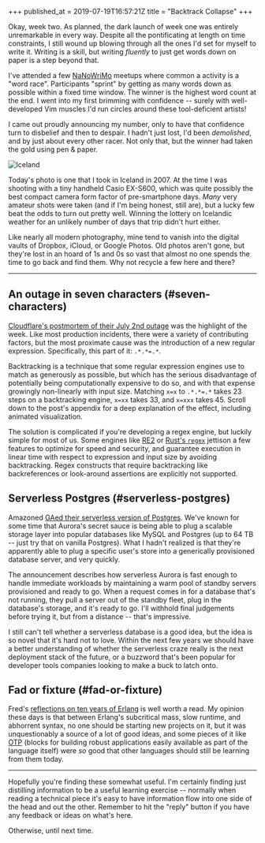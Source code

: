 +++
published_at = 2019-07-19T16:57:21Z
title = "Backtrack Collapse"
+++

Okay, week two. As planned, the dark launch of week one was
entirely unremarkable in every way. Despite all the
pontificating at length on time constraints, I still wound
up blowing through all the ones I'd set for myself to write
it. Writing is a skill, but writing _fluently_ to just get
words down on paper is a step beyond that.

I've attended a few [NaNoWriMo][nanowrimo] meetups where
common a activity is a "word race". Participants "sprint"
by getting as many words down as possible within a fixed
time window. The winner is the highest word count at the
end. I went into my first brimming with confidence --
surely with well-developed Vim muscles I'd run circles
around these tool-deficient artists!

I came out proudly announcing my number, only to have that
confidence turn to disbelief and then to despair. I hadn't
just lost, I'd been _demolished_, and by just about every
other racer. Not only that, but the winner had taken the
gold using pen & paper.

![Iceland](/assets/images/nanoglyphs/002-backtracking/iceland@2x.jpg)

Today's photo is one that I took in Iceland in 2007. At the
time I was shooting with a tiny handheld Casio EX-S600,
which was quite possibly the best compact camera form
factor of pre-smartphone days. _Many_ very amateur shots
were taken (and if I'm being honest, still are), but a
lucky few beat the odds to turn out pretty well. Winning
the lottery on Icelandic weather for an unlikely number of
days that trip didn't hurt either.

Like nearly all modern photography, mine tend to vanish
into the digital vaults of Dropbox, iCloud, or Google
Photos. Old photos aren't gone, but they're lost in an
hoard of 1s and 0s so vast that almost no one spends the
time to go back and find them. Why not recycle a few here
and there?

---

## An outage in seven characters (#seven-characters)

[Cloudflare's postmortem of their July 2nd
outage][cloudflare] was the highlight of the week. Like
most production incidents, there were a variety of
contributing factors, but the most proximate cause was the
introduction of a new regular expression. Specifically,
this part of it: `.*.*=.*`.

Backtracking is a technique that some regular expression
engines use to match as generously as possible, but which
has the serious disadvantage of potentially being
computationally expensive to do so, and with that expense
growingly non-linearly with input size. Matching `x=x` to
`.*.*=.*` takes 23 steps on a backtracking engine, `x=xx`
takes 33, and `x=xxx` takes 45. Scroll down to the post's
appendix for a deep explanation of the effect, including
animated visualization.

The solution is complicated if you're developing a regex
engine, but luckily simple for most of us. Some engines
like [RE2][re2] or [Rust's `regex`][rustregex] jettison a
few features to optimize for speed and security, and
guarantee execution in linear time with respect to
expression and input size by avoiding backtracking. Regex
constructs that require backtracking like backreferences or
look-around assertions are explicitly not supported.

## Serverless Postgres (#serverless-postgres)

Amazoned [GAed their serverless version of
Postgres][aurorapostgres]. We've known for some time that
Aurora's secret sauce is being able to plug a scalable
storage layer into popular databases like MySQL and
Postgres (up to 64 TB -- just try that on vanilla
Postgres). What I hadn't realized is that they're
apparently able to plug a specific user's store into a
generically provisioned database server, and very quickly.

The announcement describes how serverless Aurora is fast
enough to handle immediate workloads by maintaining a warm
pool of standby servers provisioned and ready to go. When a
request comes in for a database that's not running, they
pull a server out of the standby fleet, plug in the
database's storage, and it's ready to go. I'll withhold
final judgements before trying it, but from a distance --
that's impressive.

I still can't tell whether a serverless database is a good
idea, but the idea is so novel that it's hard not to love.
Within the next few years we should have a better
understanding of whether the serverless craze really is the
next deployment stack of the future, or a buzzword that's
been popular for developer tools companies looking to make
a buck to latch onto.

## Fad or fixture (#fad-or-fixture)

Fred's [reflections on ten years of Erlang][tenyears] is well worth a
read. My opinion these days is that between Erlang's
subcritical mass, slow runtime, and abhorrent syntax, no
one should be starting new projects on it, but it was
unquestionably a source of a lot of good ideas, and some
pieces of it like [OTP][otp] (blocks for building robust
applications easily available as part of the language
itself) were _so_ good that other languages should still be
learning from them today.

---

Hopefully you're finding these somewhat useful. I'm
certainly finding just distilling information to be a
useful learning exercise -- normally when reading a
technical piece it's easy to have information flow into one
side of the head and out the other. Remember to hit the
"reply" button if you have any feedback or ideas on what's
here.

Otherwise, until next time.

[aurorapostgres]: https://aws.amazon.com/blogs/aws/amazon-aurora-postgresql-serverless-now-generally-available/
[cloudflare]: https://blog.cloudflare.com/details-of-the-cloudflare-outage-on-july-2-2019/
[nanowrimo]: https://en.wikipedia.org/wiki/National_Novel_Writing_Month
[otp]: https://learnyousomeerlang.com/what-is-otp
[re2]: https://github.com/google/re2/
[rustregex]: https://docs.rs/regex/1.1.9/regex/
[tenyears]: https://ferd.ca/ten-years-of-erlang.html
